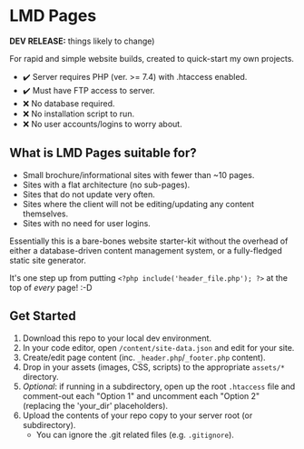 # LMD Pages

**DEV RELEASE:** things likely to change)

For rapid and simple website builds, created to quick-start my own projects.

- ✔️ Server requires PHP (ver. >= 7.4) with .htaccess enabled.
- ✔️ Must have FTP access to server.
- ❌ No database required.
- ❌ No installation script to run.
- ❌ No user accounts/logins to worry about.

## What is LMD Pages suitable for?

- Small brochure/informational sites with fewer than ~10 pages.
- Sites with a flat architecture (no sub-pages).
- Sites that do not update very often.
- Sites where the client will not be editing/updating any content themselves.
- Sites with no need for user logins.

Essentially this is a bare-bones website starter-kit without the overhead of either a database-driven content management system, or a fully-fledged static site generator.

It's one step up from putting `<?php include('header_file.php'); ?>` at the top of *every* page! :-D

## Get Started

1. Download this repo to your local dev environment.
2. In your code editor, open `/content/site-data.json` and edit for your site.
3. Create/edit page content (inc. `_header.php`/`_footer.php` content).
4. Drop in your assets (images, CSS, scripts) to the appropriate `assets/*` directory.
5. *Optional*: if running in a subdirectory, open up the root `.htaccess` file and comment-out each "Option 1" and uncomment each "Option 2" (replacing the 'your_dir' placeholders).
6. Upload the contents of your repo copy to your server root (or subdirectory).
    - You can ignore the .git related files (e.g. `.gitignore`).

